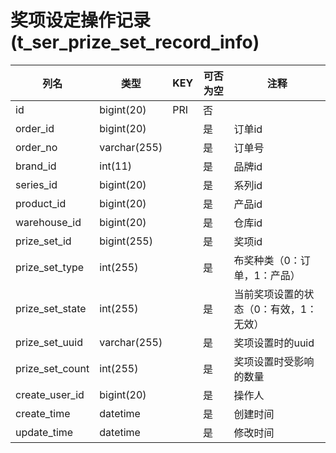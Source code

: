 # 奖项设定操作记录(t_ser_prize_set_record_info)
| 列名   | 类型   | KEY  | 可否为空 | 注释   |
| ---- | ---- | ---- | ---- | ---- |
|id|bigint(20)|PRI|否||
|order_id|bigint(20)||是|订单id|
|order_no|varchar(255)||是|订单号|
|brand_id|int(11)||是|品牌id|
|series_id|bigint(20)||是|系列id|
|product_id|bigint(20)||是|产品id|
|warehouse_id|bigint(20)||是|仓库id|
|prize_set_id|bigint(255)||是|奖项id|
|prize_set_type|int(255)||是|布奖种类（0：订单，1：产品）|
|prize_set_state|int(255)||是|当前奖项设置的状态（0：有效，1：无效）|
|prize_set_uuid|varchar(255)||是|奖项设置时的uuid|
|prize_set_count|int(255)||是|奖项设置时受影响的数量|
|create_user_id|bigint(20)||是|操作人|
|create_time|datetime||是|创建时间|
|update_time|datetime||是|修改时间|
